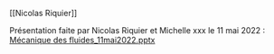 [[Nicolas Riquier]]

Présentation faite par Nicolas Riquier et Michelle xxx le 11 mai 2022 :  [Mécanique des fluides_11mai2022.pptx](file:///C%3A%5CUsers%5CBOUCULAT%5COneDrive%20-%20SKF%5CDocuments%5C2022%5CRecu%5CNicolas%20Riquier%5CM%C3%A9canique%20des%20fluides_11mai2022.pptx)
